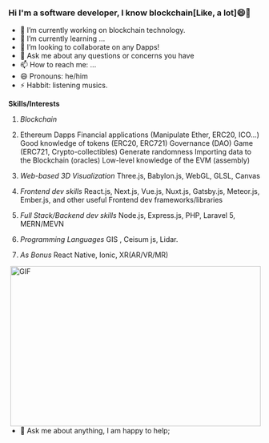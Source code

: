 ### Hi I'm a software developer, I know blockchain[Like, a lot]😄👋
- 🔭 I’m currently working on blockchain technology.
- 🌱 I’m currently learning ...
- 👯 I’m looking to collaborate on any Dapps! 
- 💬 Ask me about any questions or concerns you have
- 📫 How to reach me: ...
- 😄 Pronouns: he/him
- ⚡ Habbit: listening musics.

**Skills/Interests**

   1. *Blockchain*  
   2.  Ethereum Dapps
        Financial applications (Manipulate Ether, ERC20, ICO...)
        Good knowledge of tokens (ERC20, ERC721)
        Governance (DAO)
        Game (ERC721, Crypto-collectibles)
        Generate randomness
        Importing data to the Blockchain (oracles)
        Low-level knowledge of the EVM (assembly)
      
   3. *Web-based 3D Visualization*
      Three.js, Babylon.js, WebGL, GLSL, Canvas
   4. *Frontend dev skills* 
      React.js, Next.js, Vue.js,  Nuxt.js, Gatsby.js, Meteor.js, Ember.js, and other useful Frontend dev frameworks/libraries
   5. *Full Stack/Backend dev skills*
      Node.js, Express.js, PHP, Laravel 5, MERN/MEVN 
   6. *Programming Languages*
       GIS , Ceisum js, Lidar.
   7. *As Bonus*
      React Native, Ionic, XR(AR/VR/MR)

  <img align="right" alt="GIF" src="https://epicprogrammerassets.netlify.app/Assets/code.gif?raw=true" width="500" height="320" />

- 💬 Ask me about anything, I am happy to help;
<!--
**jupiter229/jupiter229** is a ✨ _special_ ✨ repository because its `README.md` (this file) appears on your GitHub profile.

Here are some ideas to get you started:

- 🔭 I’m currently working on ...
- 🌱 I’m currently learning ...
- 👯 I’m looking to collaborate on ...
- 🤔 I’m looking for help with ...
- 💬 Ask me about ...
- 📫 How to reach me: ...
- 😄 Pronouns: ...
- ⚡ Fun fact: ...
-->
